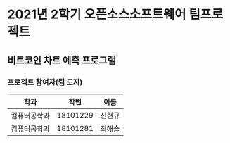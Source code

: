 # 2021년 2학기 오픈소스소프트웨어 팀프로젝트

## 비트코인 차트 예측 프로그램

### 프로젝트 참여자(팀 도지)

| 학과         | 학번     | 이름   |
| ------------ | -------- | ------ |
| 컴퓨터공학과 | 18101229 | 신현규 |
| 컴퓨터공학과 | 18101281 | 최해솔 |
